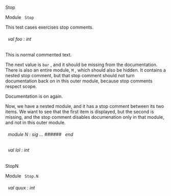 Stop

 Module `` Stop`` 


This test cases exercises stop comments.

<a id="val-foo"></a>
###### &nbsp; val foo : int

This is normal commented text.




The next value is `` bar
`` , and it should be missing from the documentation. There is also an entire module, 
`` M
`` , which should also be hidden. It contains a nested stop comment, but that stop comment should not turn documentation back on in this outer module, because stop comments respect scope.



Documentation is on again.


Now, we have a nested module, and it has a stop comment between its two items. We want to see that the first item is displayed, but the second is missing, and the stop comment disables documenation only in that module, and not in this outer module.



<a id="module-N"></a>
###### &nbsp; module N : sig ... ###### &nbsp; end



<a id="val-lol"></a>
###### &nbsp; val lol : int


StopN

 Module `` Stop.N`` 
<a id="val-quux"></a>
###### &nbsp; val quux : int

